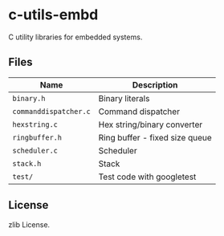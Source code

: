 # c-utils-embd

C utility libraries for embedded systems.

## Files

Name                  |Description
----------------------|-------------------------------
`binary.h`            |Binary literals
`commanddispatcher.c` |Command dispatcher
`hexstring.c`         |Hex string/binary converter
`ringbuffer.h`        |Ring buffer - fixed size queue
`scheduler.c`         |Scheduler
`stack.h`             |Stack
`test/`               |Test code with googletest

## License

zlib License.
